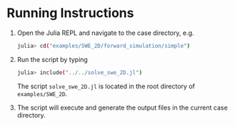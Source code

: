 
# Running Instructions

1. Open the Julia REPL and navigate to the case directory, e.g.

   ```bash
   julia> cd("examples/SWE_2D/forward_simulation/simple")
   ```

2. Run the script by typing
   ```bash
   julia> include("../../solve_swe_2D.jl")
   ```
   The script `solve_swe_2D.jl` is located in the root directory of `examples/SWE_2D`.
3. The script will execute and generate the output files in the current case directory.

